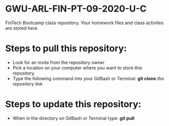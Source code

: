 # GWU-ARL-FIN-PT-09-2020-U-C
FinTech Bootcamp class repository. Your homework files and class activites are stored here. 

# Steps to pull this repository: 
* Look for an invite from the repository owner 
* Pick a location on your computer where you want to store this repository.
* Type the following command into your GitBash or Terminal: **git clone** *the repository link*

# Steps to update this repository: 
* When in the directory on GitBash or Terminal type: **git pull** 

